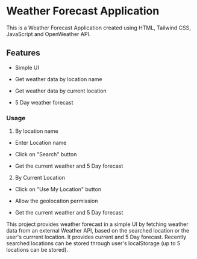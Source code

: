 # Weather Forecast Application

This is a Weather Forecast Application created using HTML, Tailwind CSS, JavaScript and OpenWeather API. 

## Features 

* Simple UI 

* Get weather data by location name

* Get weather data by current location

* 5 Day weather forecast 

### Usage 

1. By location name 

  * Enter Location name 

  * Click on "Search" button

  * Get the current weather and 5 Day forecast

2. By Current Location 

  * Click on "Use My Location" button

  * Allow the geolocation permission

  * Get the current weather and 5 Day forecast

This project provides weather forecast in a simple UI by fetching weather data from an external Weather API, based on the searched location or the user's currrent location. It provides current and 5 Day forecast. 
Recently searched locations can be stored through user's localStorage (up to 5 locations can be stored). 
